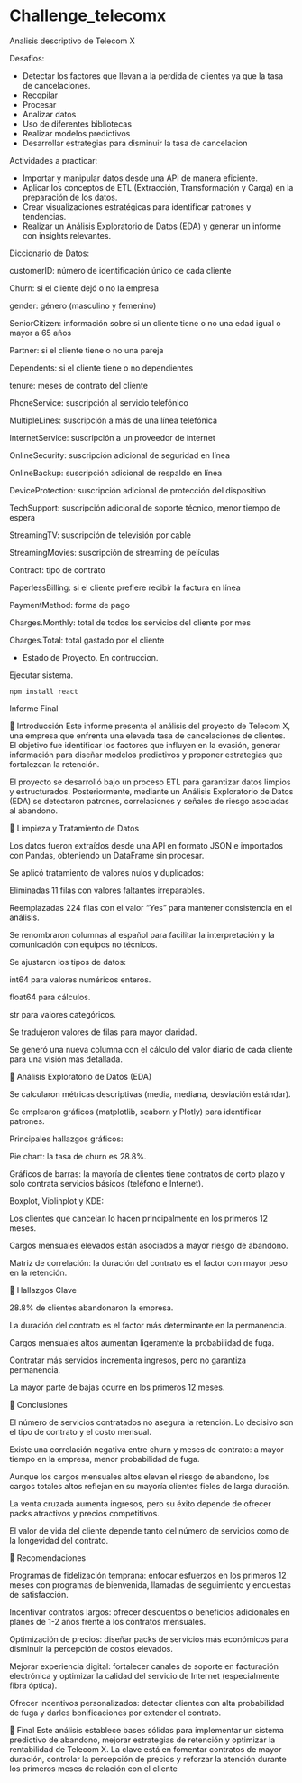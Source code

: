 # Challenge_telecomx
Analisis descriptivo de Telecom X

Desafios:

- Detectar los factores que llevan a la perdida de clientes ya que la tasa de cancelaciones.
- Recopilar
- Procesar
- Analizar datos
- Uso de diferentes bibliotecas
- Realizar modelos predictivos
- Desarrollar estrategias para disminuir la tasa de cancelacion


Actividades a practicar:

- Importar y manipular datos desde una API de manera eficiente.
- Aplicar los conceptos de ETL (Extracción, Transformación y Carga) en la preparación de los datos.
- Crear visualizaciones estratégicas para identificar patrones y tendencias.
- Realizar un Análisis Exploratorio de Datos (EDA) y generar un informe con insights relevantes.

Diccionario de Datos:

customerID: número de identificación único de cada cliente

Churn: si el cliente dejó o no la empresa

gender: género (masculino y femenino)

SeniorCitizen: información sobre si un cliente tiene o no una edad igual o mayor a 65 años

Partner: si el cliente tiene o no una pareja

Dependents: si el cliente tiene o no dependientes

tenure: meses de contrato del cliente

PhoneService: suscripción al servicio telefónico

MultipleLines: suscripción a más de una línea telefónica

InternetService: suscripción a un proveedor de internet

OnlineSecurity: suscripción adicional de seguridad en línea

OnlineBackup: suscripción adicional de respaldo en línea

DeviceProtection: suscripción adicional de protección del dispositivo

TechSupport: suscripción adicional de soporte técnico, menor tiempo de espera

StreamingTV: suscripción de televisión por cable

StreamingMovies: suscripción de streaming de películas

Contract: tipo de contrato

PaperlessBilling: si el cliente prefiere recibir la factura en línea

PaymentMethod: forma de pago

Charges.Monthly: total de todos los servicios del cliente por mes

Charges.Total: total gastado por el cliente

- Estado de Proyecto. En contruccion.

Ejecutar sistema.

```npm install react```


Informe Final

🔹 Introducción Este informe presenta el análisis del proyecto de Telecom X, una empresa que enfrenta una elevada tasa de cancelaciones de clientes. El objetivo fue identificar los factores que influyen en la evasión, generar información para diseñar modelos predictivos y proponer estrategias que fortalezcan la retención.

El proyecto se desarrolló bajo un proceso ETL para garantizar datos limpios y estructurados. Posteriormente, mediante un Análisis Exploratorio de Datos (EDA) se detectaron patrones, correlaciones y señales de riesgo asociadas al abandono.

🔹 Limpieza y Tratamiento de Datos

Los datos fueron extraídos desde una API en formato JSON e importados con Pandas, obteniendo un DataFrame sin procesar.

Se aplicó tratamiento de valores nulos y duplicados:

Eliminadas 11 filas con valores faltantes irreparables.

Reemplazadas 224 filas con el valor “Yes” para mantener consistencia en el análisis.

Se renombraron columnas al español para facilitar la interpretación y la comunicación con equipos no técnicos.

Se ajustaron los tipos de datos:

int64 para valores numéricos enteros.

float64 para cálculos.

str para valores categóricos.

Se tradujeron valores de filas para mayor claridad.

Se generó una nueva columna con el cálculo del valor diario de cada cliente para una visión más detallada.

🔹 Análisis Exploratorio de Datos (EDA)

Se calcularon métricas descriptivas (media, mediana, desviación estándar).

Se emplearon gráficos (matplotlib, seaborn y Plotly) para identificar patrones.

Principales hallazgos gráficos:

Pie chart: la tasa de churn es 28.8%.

Gráficos de barras: la mayoría de clientes tiene contratos de corto plazo y solo contrata servicios básicos (teléfono e Internet).

Boxplot, Violinplot y KDE:

Los clientes que cancelan lo hacen principalmente en los primeros 12 meses.

Cargos mensuales elevados están asociados a mayor riesgo de abandono.

Matriz de correlación: la duración del contrato es el factor con mayor peso en la retención.

🔹 Hallazgos Clave

28.8% de clientes abandonaron la empresa.

La duración del contrato es el factor más determinante en la permanencia.

Cargos mensuales altos aumentan ligeramente la probabilidad de fuga.

Contratar más servicios incrementa ingresos, pero no garantiza permanencia.

La mayor parte de bajas ocurre en los primeros 12 meses.

🔹 Conclusiones

El número de servicios contratados no asegura la retención. Lo decisivo son el tipo de contrato y el costo mensual.

Existe una correlación negativa entre churn y meses de contrato: a mayor tiempo en la empresa, menor probabilidad de fuga.

Aunque los cargos mensuales altos elevan el riesgo de abandono, los cargos totales altos reflejan en su mayoría clientes fieles de larga duración.

La venta cruzada aumenta ingresos, pero su éxito depende de ofrecer packs atractivos y precios competitivos.

El valor de vida del cliente depende tanto del número de servicios como de la longevidad del contrato.

🔹 Recomendaciones

Programas de fidelización temprana: enfocar esfuerzos en los primeros 12 meses con programas de bienvenida, llamadas de seguimiento y encuestas de satisfacción.

Incentivar contratos largos: ofrecer descuentos o beneficios adicionales en planes de 1-2 años frente a los contratos mensuales.

Optimización de precios: diseñar packs de servicios más económicos para disminuir la percepción de costos elevados.

Mejorar experiencia digital: fortalecer canales de soporte en facturación electrónica y optimizar la calidad del servicio de Internet (especialmente fibra óptica).

Ofrecer incentivos personalizados: detectar clientes con alta probabilidad de fuga y darles bonificaciones por extender el contrato.

🔹 Final Este análisis establece bases sólidas para implementar un sistema predictivo de abandono, mejorar estrategias de retención y optimizar la rentabilidad de Telecom X. La clave está en fomentar contratos de mayor duración, controlar la percepción de precios y reforzar la atención durante los primeros meses de relación con el cliente

